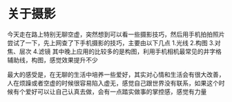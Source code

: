 # 关于摄影
今天走在路上特别无聊空虚，突然想到可以看一些摄影技巧，然后用手机拍拍照片
尝试了一下，先上网查了下手机摄影的技巧，主要由以下几点
1.光线
2.构图
3.对焦、层次
4.滤镜
其中晚上应用的比较多的是构图，利用手机相机最常见的井字格辅助线，构图，感觉效果提升不少

最大的感受是，在无聊的生活中培养一些爱好，其实对心情和生活会有很大改善，人在烦躁或者空虚的时候很容易陷入虚无，感觉自己跟世界没有联系，如果这个时候有个爱好可以让自己认真去做，会有一点踏实做事的掌控感，感觉有力量
